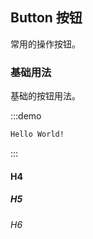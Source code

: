 ## Button 按钮
常用的操作按钮。

### 基础用法

基础的按钮用法。

:::demo
```html
Hello World!
```
:::

#### H4
##### H5
###### H6